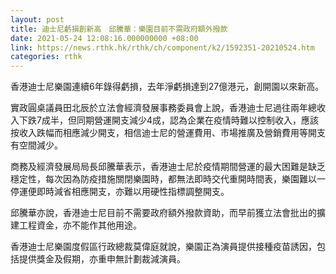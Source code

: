 ```yaml
---
layout: post
title: 迪士尼虧損創新高　邱騰華：樂園目前不需政府額外撥款
date: 2021-05-24 12:08:16.000000000 +08:00
link: https://news.rthk.hk/rthk/ch/component/k2/1592351-20210524.htm
categories: rthk
---
```


香港迪士尼樂園連續6年錄得虧損，去年淨虧損達到27億港元，創開園以來新高。

實政圓桌議員田北辰於立法會經濟發展事務委員會上說，香港迪士尼過往兩年總收入下跌7成半，但同期營運開支減少4成，認為企業在疫情時難以控制收入，應該按收入跌幅而相應減少開支，相信迪士尼的營運費用、市場推廣及營銷費用等開支有空間減少。

商務及經濟發展局局長邱騰華表示，香港迪士尼於疫情期間營運的最大困難是缺乏穩定性，每次因為防疫措施關閉樂園時，都無法即時交代重開時間表，樂園難以一停運便即時減省相應開支，亦難以用硬性指標調整開支。

邱騰華亦說，香港迪士尼目前不需要政府額外撥款資助，而早前獲立法會批出的擴建工程資金，亦不能作其他用途。

香港迪士尼樂園度假區行政總裁莫偉庭就說，樂園正為演員提供接種疫苗誘因，包括提供獎金及假期，亦重申無計劃裁減演員。
